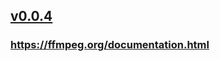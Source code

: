 ## [v0.0.4](https://github.com/littleflute/ffmpeg/edit/master/README.md)
### <a href="https://ffmpeg.org/documentation.html" target="_blank">https://ffmpeg.org/documentation.html</a>

